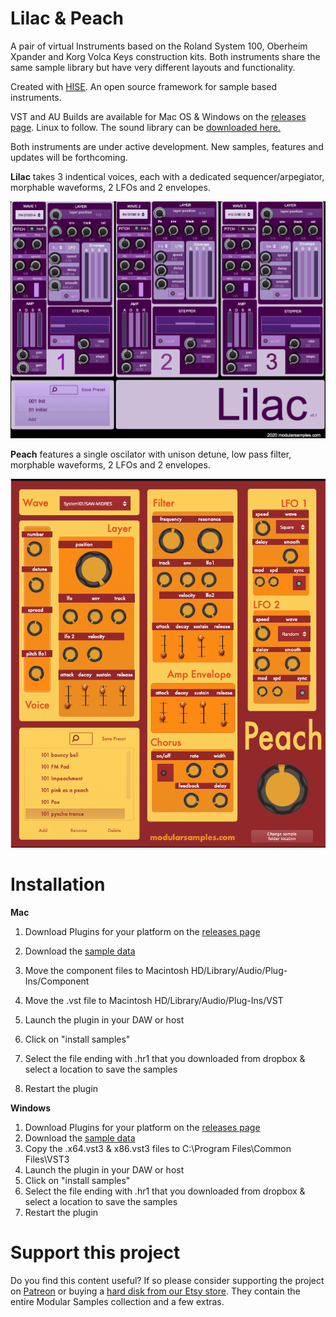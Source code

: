 
# Lilac & Peach

  

A pair of virtual Instruments based on the Roland System 100, Oberheim Xpander and Korg Volca Keys construction kits. Both instruments share the same sample library but have very different layouts and functionality.

  Created with [HISE](http://hise.audio). An open source framework for sample based instruments.

  VST and AU Builds are available for Mac OS & Windows on the [releases page](https://github.com/publicsamples/Lilac-Peach/releases). Linux to follow. The sound library can be [downloaded here.](https://www.dropbox.com/sh/a24tqzsef0p5tia/AAAlyUDHWaHS3uDkEkqbaR-Ha?dl=0)

Both instruments are under active development. New samples, features and updates will be forthcoming.


**Lilac** takes 3 indentical voices, each with a dedicated sequencer/arpegiator, morphable waveforms, 2 LFOs and 2 envelopes.

  

![enter image description here](https://raw.githubusercontent.com/publicsamples/Public-Samples/master/lilac.png)

  

**Peach** features a single oscilator with unison detune, low pass filter, morphable waveforms, 2 LFOs and 2 envelopes.

![enter image description here](https://raw.githubusercontent.com/publicsamples/Lilac-Peach/master/Peach/Peach.png)



  

# Installation

  

**Mac**

  

1. Download Plugins for your platform on the [releases page](https://github.com/publicsamples/Lilac-Peach/releases)

2. Download the [sample data](https://www.dropbox.com/sh/a24tqzsef0p5tia/AAAlyUDHWaHS3uDkEkqbaR-Ha?dl=0)
3. Move the component files to  Macintosh HD/Library/Audio/Plug-Ins/Component

4. Move the .vst file to  Macintosh HD/Library/Audio/Plug-Ins/VST

5. Launch the plugin in your DAW or host

6. Click on "install samples"

7. Select the file ending with .hr1 that you downloaded from dropbox & select a location to save the samples

8. Restart the plugin

  

**Windows**

  

1. Download Plugins for your platform on the [releases page](https://github.com/publicsamples/Lilac-Peach/releases)
2. Download the [sample data](https://www.dropbox.com/sh/a24tqzsef0p5tia/AAAlyUDHWaHS3uDkEkqbaR-Ha?dl=0) 
3. Copy the .x64.vst3 & x86.vst3 files to  C:\Program Files\Common Files\VST3
4. Launch the plugin in your DAW or host
5. Click on "install samples"
6. Select the file ending with .hr1 that you downloaded from dropbox & select a location to save the samples
7. Restart the plugin

 

# Support this project

  

Do you find this content useful? If so please consider supporting the project on [Patreon](https://www.patreon.com/bePatron?u=3947038) or buying a [hard disk from our Etsy store](https://www.etsy.com/uk/shop/ModularSamplesDisks?ref=simple-shop-header-name&listing_id=757501884). They contain the entire Modular Samples collection and a few extras.
